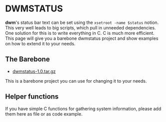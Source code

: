 DWMSTATUS
=========

**dwm**'s status bar text can be set using the `xsetroot -name $status`
notion. This very well leads to big scripts, which pull in unneeded
dependencies. One solution for this is to write everything in C. C is much
more efficient. This page will give you a barebone dwmstatus project and
show examples on how to extend it to your needs.

The Barebone
------------

* [dwmstatus-1.0.tar.gz](dwmstatus-1.0.tar.gz)

This is a barebone project you can use for changing it to your needs.

Helper functions
----------------

If you have simple C functions for gathering system information, please
add them here as file or as code example.

